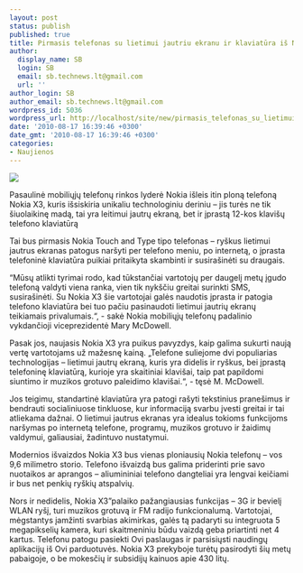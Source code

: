 ```yaml
---
layout: post
status: publish
published: true
title: Pirmasis telefonas su lietimui jautriu ekranu ir klaviatūra iš Nokia
author:
  display_name: SB
  login: SB
  email: sb.technews.lt@gmail.com
  url: ''
author_login: SB
author_email: sb.technews.lt@gmail.com
wordpress_id: 5036
wordpress_url: http://localhost/site/new/pirmasis_telefonas_su_lietimui_jautriu_ekranu_ir_klaviatura_is_nokia/
date: '2010-08-17 16:39:46 +0300'
date_gmt: '2010-08-17 16:39:46 +0300'
categories:
- Naujienos
---
```

<div class="imgright"><img src="http://www.part.lt/img/ab0e932ac4ff04f37d6c92a6a285178d903.jpg"  /></div>
<p>Pasaulinė mobiliųjų telefonų rinkos lyderė Nokia išleis itin ploną telefoną Nokia X3, kuris išsiskiria unikaliu technologiniu deriniu – jis turės ne tik šiuolaikinę madą, tai yra leitimui jautrų ekraną, bet ir įprastą 12-kos klavišų telefono klaviatūrą </p>
<p>Tai bus pirmasis Nokia Touch and Type tipo telefonas – ryškus lietimui jautrus ekranas patogus naršyti per telefono meniu, po internetą, o įprasta telefoninė klaviatūra puikiai pritaikyta skambinti ir susirašinėti su draugais.</p>
<p>“Mūsų atlikti tyrimai rodo, kad tūkstančiai vartotojų per daugelį metų įgudo telefoną valdyti viena ranka, vien tik nykščiu greitai surinkti SMS, susirašinėti. Su Nokia X3 šie vartotojai galės naudotis įprasta ir patogia telefono klaviatūra bei tuo pačiu pasinaudoti lietimui jautrių ekranų teikiamais privalumais.“, - sakė Nokia mobiliųjų telefonų padalinio vykdančioji viceprezidentė Mary McDowell.</p>
<p>Pasak jos, naujasis Nokia X3 yra puikus pavyzdys, kaip galima sukurti naują vertę vartotojams už mažesnę kainą. „Telefone suliejome dvi populiarias technologijas – lietimui jautrų ekraną, kuris yra didelis ir ryškus, bei įprastą telefoninę klaviatūrą, kurioje yra skaitiniai klavišai, taip pat papildomi siuntimo ir muzikos grotuvo paleidimo klavišai.“, - tęsė M. McDowell.</p>
<p>Jos teigimu, standartinė klaviatūra yra patogi rašyti tekstinius pranešimus ir bendrauti socialiniuose tinkluose, kur informaciją svarbu įvesti greitai ir tai atliekama dažnai. O lietimui jautrus ekranas yra idealus tokioms funkcijoms naršymas po internetą telefone, programų, muzikos grotuvo ir žaidimų valdymui, galiausiai, žadintuvo nustatymui.</p>
<p>Modernios išvaizdos Nokia X3 bus vienas ploniausių Nokia telefonų – vos 9,6 milimetro storio. Telefono išvaizdą bus galima priderinti prie savo nuotaikos ar aprangos – aliumininiai telefono dangteliai yra lengvai keičiami ir bus net penkių ryškių atspalvių.</p>
<p>Nors ir nedidelis, Nokia X3”palaiko pažangiausias funkcijas – 3G ir bevielį WLAN ryšį, turi muzikos grotuvą ir FM radijo funkcionalumą. Vartotojai, mėgstantys įamžinti svarbias akimirkas, galės tą padaryti su integruota 5 megapikselių kamera, kuri skaitmeniniu būdu vaizdą geba priartinti net 4 kartus. Telefonu patogu pasiekti Ovi paslaugas ir parsisiųsti naudingų aplikacijų iš Ovi parduotuvės. Nokia X3 prekyboje turėtų pasirodyti šių metų pabaigoje, o be mokesčių ir subsidijų kainuos apie 430 litų. </p>
